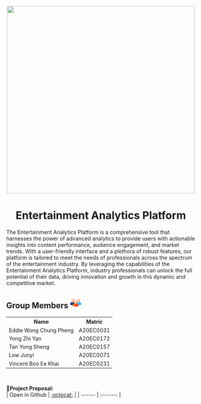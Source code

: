 <p align="center">
<img width=500px; height=500px src="https://user-images.githubusercontent.com/120614501/236613064-2f38a02d-35d4-407a-ac10-47379ca6c1a9.gif"></p>
<h1 align="center">Entertainment Analytics Platform</h1>
The Entertainment Analytics Platform is a comprehensive tool that harnesses the power of advanced analytics to provide users with actionable insights into content performance, audience engagement, and market trends. With a user-friendly interface and a plethora of robust features, our platform is tailored to meet the needs of professionals across the spectrum of the entertainment industry. By leveraging the capabilities of the Entertainment Analytics Platform, industry professionals can unlock the full potential of their data, driving innovation and growth in this dynamic and competitive market.

<h2>Group Members <img width=30px; height=30px src="https://github.com/TanYongSheng728/TanYongSheng728/blob/main/group.png"></h2>
<table>
  <tr>
    <th>Name</th> 
    <th>Matric</th>
  </tr>
  <tr>
    <td>Eddie Wong Chung Pheng</td>
    <td>A20EC0031</td>
  </tr>
  <tr>
    <td>Yong Zhi Yan</td>
    <td>A20EC0172</td>
  </tr>
    <tr>
    <td>Tan Yong Sheng</td>
    <td>A20EC0157</td>
  </tr>
    <tr>
    <td>Low Junyi</td>
    <td>A20EC0071</td>
  </tr>
  <tr>
    <td>Vincent Boo Ee Khai</td>
    <td>A20EC0231</td>
  </tr>
</table><br>

🌟<b>Project Proposal: </b><br>
| Open in Github |  [:octocat:](https://github.com/drshahizan/special-topic-data-engineering/blob/main/project/proposal/MichelinStar/Proposal_MichelinStar.md) |
|  ------ | :------: | 
